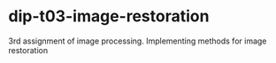 # dip-t03-image-restoration
3rd assignment of image processing. Implementing methods for image restoration
